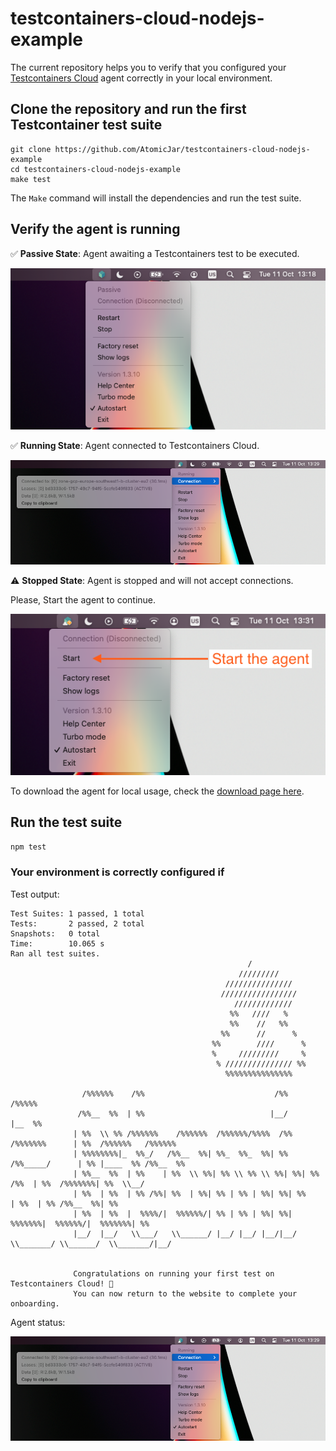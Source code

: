 # testcontainers-cloud-nodejs-example

The current repository helps you to verify that you configured your [Testcontainers Cloud][tcc] agent correctly in your local environment.

## Clone the repository and run the first Testcontainer test suite

```shell
git clone https://github.com/AtomicJar/testcontainers-cloud-nodejs-example
cd testcontainers-cloud-nodejs-example
make test
```

The `Make` command will install the dependencies and run the test suite.

## Verify the agent is running

✅ __Passive State__: Agent awaiting a Testcontainers test to be executed.

![agent-running](./docs/passive-connection.png)

✅ __Running State__: Agent connected to Testcontainers Cloud.

![agent-running](./docs/active-connection.png)

⚠️ __Stopped State__: Agent is stopped and will not accept connections.

Please, Start the agent to continue.

![agent-stopped](./docs/stopped.png)

To download the agent for local usage, check the [download page here][tcc-download].

## Run the test suite

`npm test`

### Your environment is correctly configured if

Test output:

```shell
Test Suites: 1 passed, 1 total
Tests:       2 passed, 2 total
Snapshots:   0 total
Time:        10.065 s
Ran all test suites.
                                                     /
                                                   /////////
                                                ///////////////
                                               /////////////////
                                                  /////////////
                                                 %%   ////   %
                                                 %%    //   %%
                                               %%      //      %
                                             %%        ////      %
                                             %     /////////     %
                                              % /////////////// %%
                                                %%%%%%%%%%%%%%%

                /%%%%%%    /%%                             /%%              /%%%%%
               /%%__  %%  | %%                            |__/             |__  %%
              | %%  \\ %% /%%%%%%    /%%%%%%  /%%%%%%/%%%%  /%%  /%%%%%%%      | %%  /%%%%%%   /%%%%%%
              | %%%%%%%%|_  %%_/   /%%__  %%| %%_  %%_  %%| %% /%%_____/      | %% |____  %% /%%__  %%
              | %%__  %%  | %%    | %%  \\ %%| %% \\ %% \\ %%| %%| %%       /%%  | %%  /%%%%%%%| %%  \\__/
              | %%  | %%  | %% /%%| %%  | %%| %% | %% | %%| %%| %%      | %%  | %% /%%__  %%| %%
              | %%  | %%  |  %%%%/|  %%%%%%/| %% | %% | %%| %%|  %%%%%%%|  %%%%%%/|  %%%%%%%| %%
              |__/  |__/   \\___/   \\______/ |__/ |__/ |__/|__/ \\_______/ \\______/  \\_______/|__/


              Congratulations on running your first test on Testcontainers Cloud! 🎉
              You can now return to the website to complete your onboarding.
```

Agent status:

![agent-running](./docs/active-connection.png)

[tcc]: https://testcontainers.cloud/
[tcc-download]: https://app.testcontainers.cloud/start/download?mode=update
